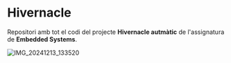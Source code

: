 # Hivernacle

Repositori amb tot el codi del projecte **Hivernacle autmàtic** de l'assignatura de **Embedded Systems**.

![IMG_20241213_133520](https://github.com/user-attachments/assets/dff491cf-59a8-48d0-b27d-ed89fd9c7d44)

